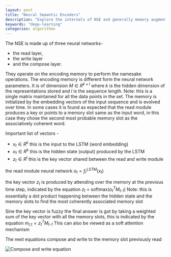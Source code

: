 ```yaml
---
layout: post
title: "Neural Semantic Encoders"
description: "Explore the internals of NSE and generally memory augmented neural nets"
keywords: "deep-learning"
categories: algorithms
---
```


The NSE is made up of three neural networks-
 - the read layer,
 - the write layer
 - and the compose layer. 

They operate on the encoding memory to perform the namesake operations. The encoding memory is different form the neural network parameters. It is of dimension *M* ∈ *R*<sup>*k* × *l*</sup> where *k* is the hidden dimension of the representations stored and *l* is the sequence length. Note: this is a single matrix maintained for all the data points in the set. The memory is initialized by the embedding vectors of the input sequence and is evolved over time. In some cases it is found as expected that the read module produces a key or points to a memory slot same as the input word, in this case they chose the second most probable memory slot as the associatively coherent word.

Important list of vectors - 
 - *x*<sub>*t*</sub> ∈ *R*<sup>*k*</sup> this is the input to the LSTM (word embedding)
 - *o*<sub>*t*</sub> ∈ *R*<sup>*k*</sup> this is the hidden state (output) produced by the LSTM  
 - *z*<sub>*t*</sub> ∈ *R*<sup>*l*</sup> this is the key vector shared between the read and write module 

the read module neural network *o*<sub>*t*</sub> = *f*<sub>*r*</sub><sup>*LSTM*</sup>(*x*<sub>*t*</sub>)

the key vector *z*<sub>*t*</sub> is produced by attending over the memory at the previous time step, indicated by the equation *z*<sub>*t*</sub> = softmax(*o*<sub>*t*</sub><sup>*T*</sup>*M*<sub>*t-1*</sub>) Note: this is essentially a dot product happening between the hidden state and the memory slots to find the most coherently associated memory slot

Sine the key vector is fuzzy the final answer is got by taking a weighted sum of the key vector with all the memory slots, this is indicated by the equation *m*<sub>*r,t*</sub> = *z*<sub>*t*</sub><sup>*T*</sup>*M*<sub>*t-1*</sub>
This can also be viewed as a soft attention mechanism

The next equations compose and write to the memory slot previously read

![Compose and write equation](https://image.ibb.co/msiA6Q/eqn.png)